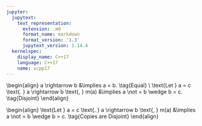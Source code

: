 ```yaml
---
jupyter:
  jupytext:
    text_representation:
      extension: .md
      format_name: markdown
      format_version: '1.3'
      jupytext_version: 1.14.4
  kernelspec:
    display_name: C++17
    language: C++17
    name: xcpp17
---
```


\begin{align}
a \rightarrow b &\implies a = b. \tag{Equal} \\
\text{Let } a = c  \text{. } a \rightarrow b \text{, } m(a) &\implies a \not = b \wedge b = c. \tag{Disjoint}
\end{align}


\begin{align}
\text{Let } a = c  \text{. } a \rightarrow b \text{, } m(a) &\implies a \not = b \wedge b = c. \tag{Copies are Disjoint}
\end{align}

```c++

```
